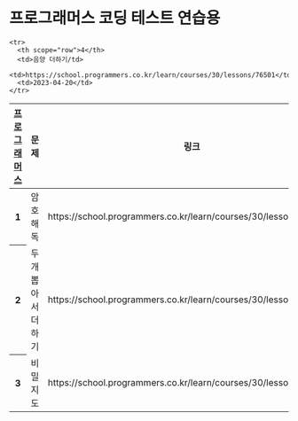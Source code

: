<h1>프로그래머스 코딩 테스트 연습용</h1>

<table>
   <tr>
      <th scope="col"><a href="https://school.programmers.co.kr/">프로그래머스</a></th>
      <th scope="col">문제</th>
      <th scope="col">링크</th>
      <th scope="col">날짜</th>
    </tr>
   
   <tbody>
    <!-- 2023-04-19-->
    <tr>
      <th scope="row">1</th>
      <td>암호 해독</td>
      <td>https://school.programmers.co.kr/learn/courses/30/lessons/120892</td>
      <td>2023-04-19</td>
    </tr>
    <tr>
      <th scope="row">2</th>
      <td>두개 뽑아서 더하기</td>
      <td>https://school.programmers.co.kr/learn/courses/30/lessons/68644</td>
      <td>2023-04-19</td>
    </tr>
    <tr>
      <th scope="row">3</th>
      <td>비밀지도</td>
      <td>https://school.programmers.co.kr/learn/courses/30/lessons/17681</td>
      <td>2023-04-19</td>
    </tr>
      
    <tr>
      <th scope="row">4</th>
      <td>음양 더하기/td>
      <td>https://school.programmers.co.kr/learn/courses/30/lessons/76501</td>
      <td>2023-04-20</td>
    </tr>
      
      
    
      
      
      
      
      
      
      
      
  </tbody>
  
  
</table>
